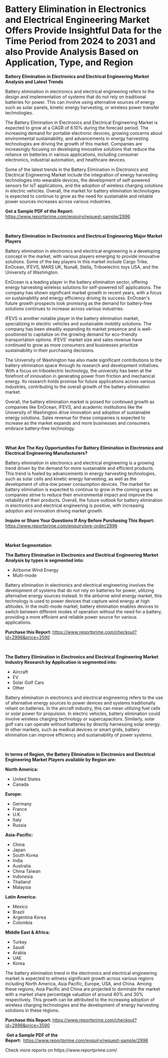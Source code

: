 <p><h1>Battery Elimination in Electronics and Electrical Engineering Market Offers Provide Insightful Data for the Time Period from 2024 to 2031 and also Provide Analysis Based on Application, Type, and Region</h1></p><p><strong>Battery Elimination in Electronics and Electrical Engineering Market Analysis and Latest Trends</strong></p>
<p><p>Battery elimination in electronics and electrical engineering refers to the design and implementation of systems that do not rely on traditional batteries for power. This can involve using alternative sources of energy such as solar panels, kinetic energy harvesting, or wireless power transfer technologies.</p><p>The Battery Elimination in Electronics and Electrical Engineering Market is expected to grow at a CAGR of 6.10% during the forecast period. The increasing demand for portable electronic devices, growing concerns about environmental sustainability, and advancements in energy harvesting technologies are driving the growth of this market. Companies are increasingly focusing on developing innovative solutions that reduce the reliance on batteries in various applications, including consumer electronics, industrial automation, and healthcare devices.</p><p>Some of the latest trends in the Battery Elimination in Electronics and Electrical Engineering Market include the integration of energy harvesting technologies into wearable devices, the development of self-powered sensors for IoT applications, and the adoption of wireless charging solutions in electric vehicles. Overall, the market for battery elimination technologies is expected to continue to grow as the need for sustainable and reliable power sources increases across various industries.</p></p>
<p><strong>Get a Sample PDF of the Report:&nbsp;</strong> <a href="https://www.reportprime.com/enquiry/request-sample/2996">https://www.reportprime.com/enquiry/request-sample/2996</a></p>
<p>&nbsp;</p>
<p><strong>Battery Elimination in Electronics and Electrical Engineering Major Market Players</strong></p>
<p><p>Battery elimination in electronics and electrical engineering is a developing concept in the market, with various players emerging to provide innovative solutions. Some of the key players in this market include Cargo Trike, EnOcean, IFEVS, MARS UK, Nuna8, Stella, Triboelectric toys USA, and the University of Washington.</p><p>EnOcean is a leading player in the battery elimination sector, offering energy harvesting wireless solutions for self-powered IoT applications. The company has shown significant market growth in recent years, with a focus on sustainability and energy efficiency driving its success. EnOcean's future growth prospects look promising as the demand for battery-free solutions continues to increase across various industries.</p><p>IFEVS is another notable player in the battery elimination market, specializing in electric vehicles and sustainable mobility solutions. The company has been steadily expanding its market presence and is well-positioned to capitalize on the growing demand for eco-friendly transportation options. IFEVS' market size and sales revenue have continued to grow as more consumers and businesses prioritize sustainability in their purchasing decisions.</p><p>The University of Washington has also made significant contributions to the battery elimination space through its research and development initiatives. With a focus on triboelectric technology, the university has been at the forefront of innovation in generating power from friction and mechanical energy. Its research holds promise for future applications across various industries, contributing to the overall growth of the battery elimination market.</p><p>Overall, the battery elimination market is poised for continued growth as companies like EnOcean, IFEVS, and academic institutions like the University of Washington drive innovation and adoption of sustainable energy solutions. Sales revenue for these companies is expected to increase as the market expands and more businesses and consumers embrace battery-free technology.</p></p>
<p>&nbsp;</p>
<p><strong>What Are The Key Opportunities For Battery Elimination in Electronics and Electrical Engineering Manufacturers?</strong></p>
<p><p>Battery elimination in electronics and electrical engineering is a growing trend driven by the demand for more sustainable and efficient products. This trend is fueled by advancements in energy harvesting technologies, such as solar cells and kinetic energy harvesting, as well as the development of ultra-low power consumption devices. The market for battery elimination is expected to continue to grow in the coming years as companies strive to reduce their environmental impact and improve the reliability of their products. Overall, the future outlook for battery elimination in electronics and electrical engineering is positive, with increasing adoption and innovation driving market growth.</p></p>
<p><strong>Inquire or Share Your Questions If Any Before Purchasing This Report:</strong> <a href="https://www.reportprime.com/enquiry/pre-order/2996">https://www.reportprime.com/enquiry/pre-order/2996</a></p>
<p>&nbsp;</p>
<p><strong>Market Segmentation</strong></p>
<p><strong>The Battery Elimination in Electronics and Electrical Engineering Market Analysis by types is segmented into:</strong></p>
<p><ul><li>Airborne Wind Energy</li><li>Multi-mode</li></ul></p>
<p><p>Battery elimination in electronics and electrical engineering involves the development of systems that do not rely on batteries for power, utilizing alternative energy sources instead. In the airborne wind energy market, this technology is used to power devices that capture wind energy at high altitudes. In the multi-mode market, battery elimination enables devices to switch between different modes of operation without the need for a battery, providing a more efficient and reliable power source for various applications.</p></p>
<p><strong>Purchase this Report:&nbsp;</strong><a href="https://www.reportprime.com/checkout?id=2996&price=3590">https://www.reportprime.com/checkout?id=2996&price=3590</a></p>
<p>&nbsp;</p>
<p><strong>The Battery Elimination in Electronics and Electrical Engineering Market Industry Research by Application is segmented into:</strong></p>
<p><ul><li>Aircraft</li><li>EV</li><li>Solar Golf Cars</li><li>Other</li></ul></p>
<p><p>Battery elimination in electronics and electrical engineering refers to the use of alternative energy sources to power devices and systems traditionally reliant on batteries. In the aircraft industry, this can mean utilizing fuel cells or solar power for propulsion. In electric vehicles, battery elimination could involve wireless charging technology or supercapacitors. Similarly, solar golf cars can operate without batteries by directly harnessing solar energy. In other markets, such as medical devices or smart grids, battery elimination can improve efficiency and sustainability of power systems.</p></p>
<p>&nbsp;</p>
<p><strong>In terms of Region, the Battery Elimination in Electronics and Electrical Engineering Market Players available by Region are:</strong></p>
<p>
    <p> <strong> North America: </strong>
        <ul>
            <li>United States</li>
            <li>Canada</li>
        </ul>
        </p> 
    <p> <strong> Europe: </strong>
        <ul>
            <li>Germany</li>
            <li>France</li>
            <li>U.K.</li>
            <li>Italy</li>
            <li>Russia</li>
        </ul>
        </p> 
    <p> <strong> Asia-Pacific: </strong>
        <ul>
            <li>China</li>
            <li>Japan</li>
            <li>South Korea</li>
            <li>India</li>
            <li>Australia</li>
            <li>China Taiwan</li>
            <li>Indonesia</li>
            <li>Thailand</li>
            <li>Malaysia</li>
        </ul>
        </p> 
    <p> <strong> Latin America: </strong>
        <ul>
            <li>Mexico</li>
            <li>Brazil</li>
            <li>Argentina Korea</li>
            <li>Colombia</li>
        </ul>
        </p> 
    <p> <strong> Middle East & Africa: </strong>
        <ul>
            <li>Turkey</li>
            <li>Saudi</li>
            <li>Arabia</li>
            <li>UAE</li>
            <li>Korea</li>
        </ul>
    </p>
    </p>
<p><p>The battery elimination trend in the electronics and electrical engineering market is expected to witness significant growth across various regions including North America, Asia Pacific, Europe, USA, and China. Among these regions, Asia Pacific and China are projected to dominate the market with a market share percentage valuation of around 40% and 30% respectively. This growth can be attributed to the increasing adoption of wireless charging technologies and the development of energy harvesting solutions in these regions.</p></p>
<p><strong>Purchase this Report: </strong><a href="https://www.reportprime.com/checkout?id=2996&price=3590">https://www.reportprime.com/checkout?id=2996&price=3590</a></p>
<p>&nbsp;<strong>Get a Sample PDF of the Report:&nbsp;&nbsp;</strong><a href="https://www.reportprime.com/enquiry/request-sample/2996">https://www.reportprime.com/enquiry/request-sample/2996</a></p>
<p><strong></strong></p>
<p>Check more reports on https://www.reportprime.com/</p>